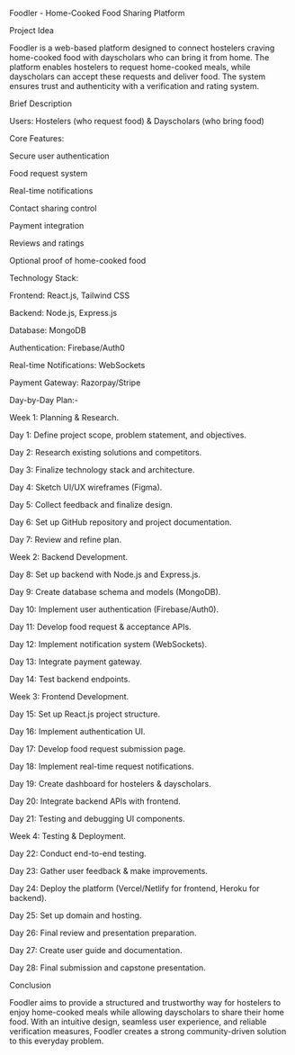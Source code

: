 Foodler - Home-Cooked Food Sharing Platform

Project Idea

Foodler is a web-based platform designed to connect hostelers craving home-cooked food with dayscholars who can bring it from home. The platform enables hostelers to request home-cooked meals, while dayscholars can accept these requests and deliver food. The system ensures trust and authenticity with a verification and rating system.

Brief Description

Users: Hostelers (who request food) & Dayscholars (who bring food)

Core Features:

Secure user authentication

Food request system

Real-time notifications

Contact sharing control

Payment integration

Reviews and ratings

Optional proof of home-cooked food

Technology Stack:

Frontend: React.js, Tailwind CSS

Backend: Node.js, Express.js

Database: MongoDB

Authentication: Firebase/Auth0

Real-time Notifications: WebSockets

Payment Gateway: Razorpay/Stripe

Day-by-Day Plan:-

Week 1: Planning & Research.

Day 1: Define project scope, problem statement, and objectives.

Day 2: Research existing solutions and competitors.

Day 3: Finalize technology stack and architecture.

Day 4: Sketch UI/UX wireframes (Figma).

Day 5: Collect feedback and finalize design.

Day 6: Set up GitHub repository and project documentation.

Day 7: Review and refine plan.

Week 2: Backend Development.

Day 8: Set up backend with Node.js and Express.js.

Day 9: Create database schema and models (MongoDB).

Day 10: Implement user authentication (Firebase/Auth0).

Day 11: Develop food request & acceptance APIs.

Day 12: Implement notification system (WebSockets).

Day 13: Integrate payment gateway.

Day 14: Test backend endpoints.

Week 3: Frontend Development.

Day 15: Set up React.js project structure.

Day 16: Implement authentication UI.

Day 17: Develop food request submission page.

Day 18: Implement real-time request notifications.

Day 19: Create dashboard for hostelers & dayscholars.

Day 20: Integrate backend APIs with frontend.

Day 21: Testing and debugging UI components.

Week 4: Testing & Deployment.

Day 22: Conduct end-to-end testing.

Day 23: Gather user feedback & make improvements.

Day 24: Deploy the platform (Vercel/Netlify for frontend, Heroku for backend).

Day 25: Set up domain and hosting.

Day 26: Final review and presentation preparation.

Day 27: Create user guide and documentation.

Day 28: Final submission and capstone presentation.

Conclusion

Foodler aims to provide a structured and trustworthy way for hostelers to enjoy home-cooked meals while allowing dayscholars to share their home food. With an intuitive design, seamless user experience, and reliable verification measures, Foodler creates a strong community-driven solution to this everyday problem.
